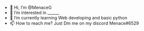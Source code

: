 - 👋 Hi, I’m @MenaceG
- 👀 I’m interested in ______
- 🌱 I’m currently learning Web developing and basic python
- 📫 How to reach me? Just Dm me on my discord Menace#6529

<!---
MenaceG/MenaceG is a ✨ special ✨ repository because its `README.md` (this file) appears on your GitHub profile.
You can click the Preview link to take a look at your changes.
--->
